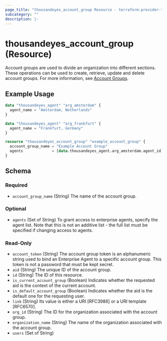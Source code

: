 ```yaml
---
page_title: "thousandeyes_account_group Resource - terraform-provider-thousandeyes"
subcategory: ""
description: |-
---
```


# thousandeyes_account_group (Resource)

Account groups are used to divide an organization into different sections. These operations can be used to create, retrieve, update and delete account groups. For more information, see [Account Groups](https://developer.cisco.com/docs/thousandeyes/list-account-groups/).

## Example Usage

```terraform
data "thousandeyes_agent" "arg_amsterdam" {
  agent_name = "Amsterdam, Netherlands"
}

data "thousandeyes_agent" "arg_frankfurt" {
  agent_name = "Frankfurt, Germany"
}

resource "thousandeyes_account_group" "example_account_group" {
  account_group_name = "Example Account Group"
  agents             = [data.thousandeyes_agent.arg_amsterdam.agent_id, data.thousandeyes_agent.arg_frankfurt.agent_id]
}
```

<!-- schema generated by tfplugindocs -->
## Schema

### Required

- `account_group_name` (String) The name of the account group.

### Optional

- `agents` (Set of String) To grant access to enterprise agents, specify the agent list. Note that this is not an additive list - the full list must be specified if changing access to agents.

### Read-Only

- `account_token` (String) The account group token is an alphanumeric string used to bind an Enterprise Agent to a specific account group. This token is not a password that must be kept secret.
- `aid` (String) The unique ID of the account group.
- `id` (String) The ID of this resource.
- `is_current_account_group` (Boolean) Indicates whether the requested aid is the context of the current account.
- `is_default_account_group` (Boolean) Indicates whether the aid is the default one for the requesting user.
- `link` (String) Its value is either a URI [RFC3986] or a URI template [RFC6570].
- `org_id` (String) The ID for the organization associated with the account group.
- `organization_name` (String) The name of the organization associated with the account group.
- `users` (Set of String)


